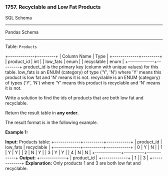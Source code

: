 ### 1757\. Recyclable and Low Fat Products

SQL Schema

* * *

Pandas Schema

* * *

Table: `Products`

+-------------+---------+
| Column Name | Type    |
+-------------+---------+
| product\_id  | int     |
| low\_fats    | enum    |
| recyclable  | enum    |
+-------------+---------+
product\_id is the primary key (column with unique values) for this table.
low\_fats is an ENUM (category) of type ('Y', 'N') where 'Y' means this product is low fat and 'N' means it is not.
recyclable is an ENUM (category) of types ('Y', 'N') where 'Y' means this product is recyclable and 'N' means it is not.

Write a solution to find the ids of products that are both low fat and recyclable.

Return the result table in **any order**.

The result format is in the following example.

**Example 1:**

**Input:** 
Products table:
+-------------+----------+------------+
| product\_id  | low\_fats | recyclable |
+-------------+----------+------------+
| 0           | Y        | N          |
| 1           | Y        | Y          |
| 2           | N        | Y          |
| 3           | Y        | Y          |
| 4           | N        | N          |
+-------------+----------+------------+
**Output:** 
+-------------+
| product\_id  |
+-------------+
| 1           |
| 3           |
+-------------+
**Explanation:** Only products 1 and 3 are both low fat and recyclable.
